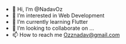 - 👋 Hi, I’m @NadavOz
- 👀 I’m interested in Web Development
- 🌱 I’m currently learning Flutter
- 💞️ I’m looking to collaborate on ...
- 📫 How to reach me Ozznadav@gmail.com

<!---
NadavOz/NadavOz is a ✨ special ✨ repository because its `README.md` (this file) appears on your GitHub profile.
You can click the Preview link to take a look at your changes.
--->
